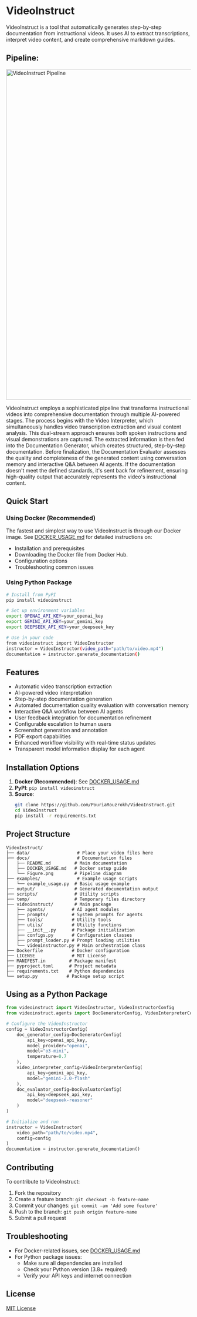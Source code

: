 # VideoInstruct

VideoInstruct is a tool that automatically generates step-by-step documentation from instructional videos. It uses AI to extract transcriptions, interpret video content, and create comprehensive markdown guides.

## Pipeline:

<img src="Figure.png" width="900" alt="VideoInstruct Pipeline">

VideoInstruct employs a sophisticated pipeline that transforms instructional videos into comprehensive documentation through multiple AI-powered stages. The process begins with the Video Interpreter, which simultaneously handles video transcription extraction and visual content analysis. This dual-stream approach ensures both spoken instructions and visual demonstrations are captured. The extracted information is then fed into the Documentation Generator, which creates structured, step-by-step documentation. Before finalization, the Documentation Evaluator assesses the quality and completeness of the generated content using conversation memory and interactive Q&A between AI agents. If the documentation doesn't meet the defined standards, it's sent back for refinement, ensuring high-quality output that accurately represents the video's instructional content.

## Quick Start

### Using Docker (Recommended)

The fastest and simplest way to use VideoInstruct is through our Docker image. See [DOCKER_USAGE.md](DOCKER_USAGE.md) for detailed instructions on:

- Installation and prerequisites
- Downloading the Docker file from Docker Hub.
- Configuration options
- Troubleshooting common issues

### Using Python Package

```bash
# Install from PyPI
pip install videoinstruct

# Set up environment variables
export OPENAI_API_KEY=your_openai_key
export GEMINI_API_KEY=your_gemini_key
export DEEPSEEK_API_KEY=your_deepseek_key

# Use in your code
from videoinstruct import VideoInstructor
instructor = VideoInstructor(video_path="path/to/video.mp4")
documentation = instructor.generate_documentation()
```

## Features

- Automatic video transcription extraction
- AI-powered video interpretation
- Step-by-step documentation generation
- Automated documentation quality evaluation with conversation memory
- Interactive Q&A workflow between AI agents
- User feedback integration for documentation refinement
- Configurable escalation to human users
- Screenshot generation and annotation
- PDF export capabilities
- Enhanced workflow visibility with real-time status updates
- Transparent model information display for each agent

## Installation Options

1. **Docker (Recommended)**: See [DOCKER_USAGE.md](DOCKER_USAGE.md)
2. **PyPI**: `pip install videoinstruct`
3. **Source**:
   ```bash
   git clone https://github.com/PouriaRouzrokh/VideoInstruct.git
   cd VideoInstruct
   pip install -r requirements.txt
   ```

## Project Structure

```
VideoInstruct/
├── data/                  # Place your video files here
├── docs/                  # Documentation files
│   ├── README.md         # Main documentation
│   ├── DOCKER_USAGE.md   # Docker setup guide
│   └── Figure.png        # Pipeline diagram
├── examples/              # Example usage scripts
│   └── example_usage.py  # Basic usage example
├── output/               # Generated documentation output
├── scripts/              # Utility scripts
├── temp/                 # Temporary files directory
├── videoinstruct/        # Main package
│   ├── agents/          # AI agent modules
│   ├── prompts/         # System prompts for agents
│   ├── tools/           # Utility tools
│   ├── utils/           # Utility functions
│   ├── __init__.py      # Package initialization
│   ├── configs.py       # Configuration classes
│   ├── prompt_loader.py # Prompt loading utilities
│   └── videoinstructor.py # Main orchestration class
├── Dockerfile           # Docker configuration
├── LICENSE              # MIT License
├── MANIFEST.in         # Package manifest
├── pyproject.toml      # Project metadata
├── requirements.txt    # Python dependencies
└── setup.py           # Package setup script
```

## Using as a Python Package

```python
from videoinstruct import VideoInstructor, VideoInstructorConfig
from videoinstruct.agents import DocGeneratorConfig, VideoInterpreterConfig, DocEvaluatorConfig

# Configure the VideoInstructor
config = VideoInstructorConfig(
    doc_generator_config=DocGeneratorConfig(
        api_key=openai_api_key,
        model_provider="openai",
        model="o3-mini",
        temperature=0.7
    ),
    video_interpreter_config=VideoInterpreterConfig(
        api_key=gemini_api_key,
        model="gemini-2.0-flash"
    ),
    doc_evaluator_config=DocEvaluatorConfig(
        api_key=deepseek_api_key,
        model="deepseek-reasoner"
    )
)

# Initialize and run
instructor = VideoInstructor(
    video_path="path/to/video.mp4",
    config=config
)
documentation = instructor.generate_documentation()
```

## Contributing

To contribute to VideoInstruct:

1. Fork the repository
2. Create a feature branch: `git checkout -b feature-name`
3. Commit your changes: `git commit -am 'Add some feature'`
4. Push to the branch: `git push origin feature-name`
5. Submit a pull request

## Troubleshooting

- For Docker-related issues, see [DOCKER_USAGE.md](DOCKER_USAGE.md#troubleshooting)
- For Python package issues:
  - Make sure all dependencies are installed
  - Check your Python version (3.8+ required)
  - Verify your API keys and internet connection

## License

[MIT License](LICENSE)
